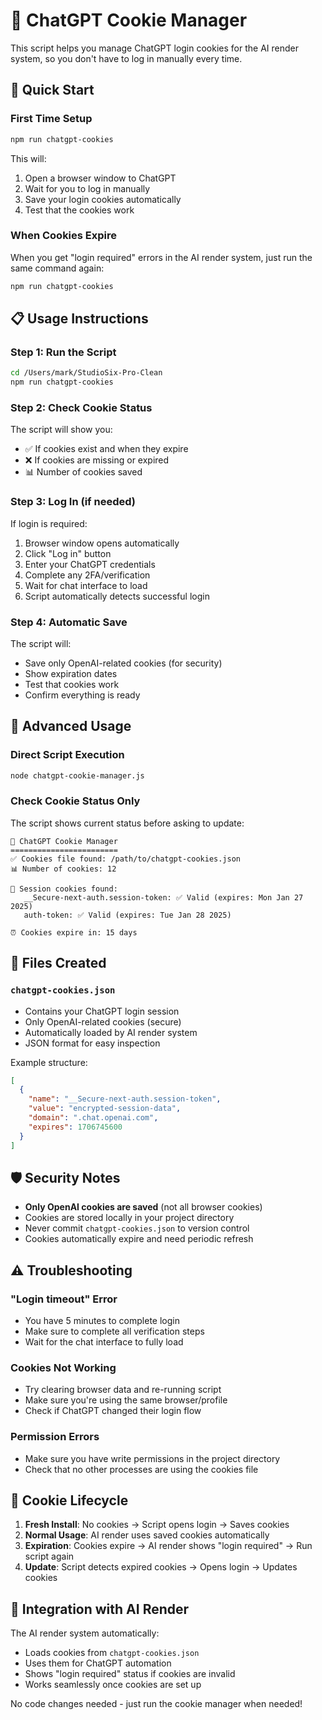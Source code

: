 # 🍪 ChatGPT Cookie Manager

This script helps you manage ChatGPT login cookies for the AI render system, so you don't have to log in manually every time.

## 🚀 Quick Start

### First Time Setup
```bash
npm run chatgpt-cookies
```

This will:
1. Open a browser window to ChatGPT
2. Wait for you to log in manually
3. Save your login cookies automatically
4. Test that the cookies work

### When Cookies Expire
When you get "login required" errors in the AI render system, just run the same command again:

```bash
npm run chatgpt-cookies
```

## 📋 Usage Instructions

### Step 1: Run the Script
```bash
cd /Users/mark/StudioSix-Pro-Clean
npm run chatgpt-cookies
```

### Step 2: Check Cookie Status
The script will show you:
- ✅ If cookies exist and when they expire
- ❌ If cookies are missing or expired
- 📊 Number of cookies saved

### Step 3: Log In (if needed)
If login is required:
1. Browser window opens automatically
2. Click "Log in" button
3. Enter your ChatGPT credentials
4. Complete any 2FA/verification
5. Wait for chat interface to load
6. Script automatically detects successful login

### Step 4: Automatic Save
The script will:
- Save only OpenAI-related cookies (for security)
- Show expiration dates
- Test that cookies work
- Confirm everything is ready

## 🔧 Advanced Usage

### Direct Script Execution
```bash
node chatgpt-cookie-manager.js
```

### Check Cookie Status Only
The script shows current status before asking to update:
```
🍪 ChatGPT Cookie Manager
========================
✅ Cookies file found: /path/to/chatgpt-cookies.json
📊 Number of cookies: 12

🔑 Session cookies found:
   __Secure-next-auth.session-token: ✅ Valid (expires: Mon Jan 27 2025)
   auth-token: ✅ Valid (expires: Tue Jan 28 2025)

⏰ Cookies expire in: 15 days
```

## 📁 Files Created

### `chatgpt-cookies.json`
- Contains your ChatGPT login session
- Only OpenAI-related cookies (secure)
- Automatically loaded by AI render system
- JSON format for easy inspection

Example structure:
```json
[
  {
    "name": "__Secure-next-auth.session-token",
    "value": "encrypted-session-data",
    "domain": ".chat.openai.com",
    "expires": 1706745600
  }
]
```

## 🛡️ Security Notes

- **Only OpenAI cookies are saved** (not all browser cookies)
- Cookies are stored locally in your project directory
- Never commit `chatgpt-cookies.json` to version control
- Cookies automatically expire and need periodic refresh

## ⚠️ Troubleshooting

### "Login timeout" Error
- You have 5 minutes to complete login
- Make sure to complete all verification steps
- Wait for the chat interface to fully load

### Cookies Not Working
- Try clearing browser data and re-running script
- Make sure you're using the same browser/profile
- Check if ChatGPT changed their login flow

### Permission Errors
- Make sure you have write permissions in the project directory
- Check that no other processes are using the cookies file

## 🔄 Cookie Lifecycle

1. **Fresh Install**: No cookies → Script opens login → Saves cookies
2. **Normal Usage**: AI render uses saved cookies automatically
3. **Expiration**: Cookies expire → AI render shows "login required" → Run script again
4. **Update**: Script detects expired cookies → Opens login → Updates cookies

## 🎯 Integration with AI Render

The AI render system automatically:
- Loads cookies from `chatgpt-cookies.json`
- Uses them for ChatGPT automation
- Shows "login required" status if cookies are invalid
- Works seamlessly once cookies are set up

No code changes needed - just run the cookie manager when needed!
















